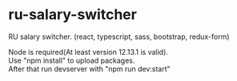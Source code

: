 # ru-salary-switcher
RU salary switcher. (react, typescript, sass, bootstrap, redux-form)

Node is required(At least version 12.13.1 is valid).<br/>
Use "npm install" to upload packages.<br/>
After that run devserver with "npm run dev:start"